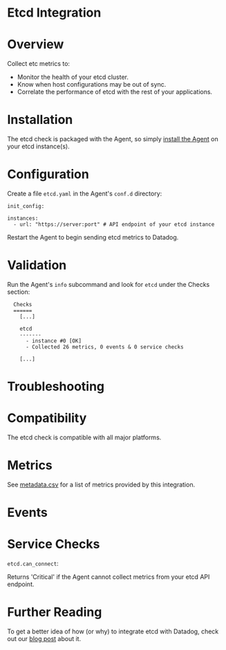 # Etcd Integration

# Overview

Collect etc metrics to:

- Monitor the health of your etcd cluster.
- Know when host configurations may be out of sync.
- Correlate the performance of etcd with the rest of your applications.

# Installation

The etcd check is packaged with the Agent, so simply [install the Agent](https://app.datadoghq.com/account/settings#agent) on your etcd instance(s).

# Configuration

Create a file `etcd.yaml` in the Agent's `conf.d` directory:

```
init_config:

instances:
  - url: "https://server:port" # API endpoint of your etcd instance
```

Restart the Agent to begin sending etcd metrics to Datadog.

# Validation

Run the Agent's `info` subcommand and look for `etcd` under the Checks section:

```
  Checks
  ======
    [...]

    etcd
    -------
      - instance #0 [OK]
      - Collected 26 metrics, 0 events & 0 service checks

    [...]
```

# Troubleshooting

# Compatibility

The etcd check is compatible with all major platforms.

# Metrics

See [metadata.csv](https://github.com/DataDog/integrations-core/blob/master/etcd/metadata.csv) for a list of metrics provided by this integration.

# Events

# Service Checks

`etcd.can_connect`:

Returns 'Critical' if the Agent cannot collect metrics from your etcd API endpoint.

# Further Reading

To get a better idea of how (or why) to integrate etcd with Datadog, check out our [blog post](https://www.datadoghq.com/blog/monitor-etcd-performance/) about it.
